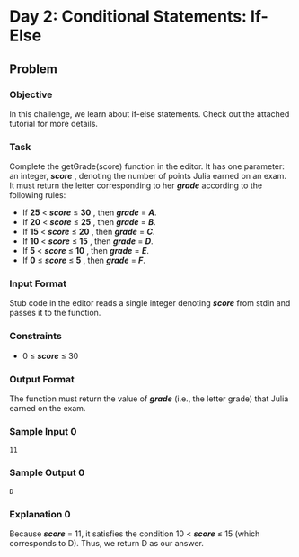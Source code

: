 # Day 2: Conditional Statements: If-Else

## Problem

### Objective

<p>In this challenge, we learn about if-else statements. Check out the attached tutorial for more details.</p>

### Task

<p>Complete the getGrade(score) function in the editor. It has one parameter: an integer, <b><i>score</i></b> , denoting the number of points Julia earned on an exam. It must return the letter corresponding to her <b><i>grade</i></b> according to the following rules:</p>

- If <b>25</b> < <b><i>score</i></b> ≤ <b>30</b> , then <b><i>grade</i></b> = <b><i>A</i></b>.
- If <b>20</b> < <b><i>score</i></b> ≤ <b>25</b> , then <b><i>grade</i></b> = <b><i>B</i></b>.
- If <b>15</b> < <b><i>score</i></b> ≤ <b>20</b> , then <b><i>grade</i></b> = <b><i>C</i></b>.
- If <b>10</b> < <b><i>score</i></b> ≤ <b>15</b> , then <b><i>grade</i></b> = <b><i>D</i></b>.
- If <b>5</b> < <b><i>score</i></b> ≤ <b>10</b> , then <b><i>grade</i></b> = <b><i>E</i></b>.
- If <b>0</b> ≤ <b><i>score</i></b> ≤ <b>5</b> , then <b><i>grade</i></b> = <b><i>F</i></b>.

### Input Format

<p>Stub code in the editor reads a single integer denoting  <b><i>score</i></b> from stdin and passes it to the function.</p>

### Constraints

- 0 ≤ <b><i>score</i></b> ≤ 30

### Output Format

<p>The function must return the value of <b><i>grade</i></b> (i.e., the letter grade) that Julia earned on the exam.</p>

### Sample Input 0

```
11
```

### Sample Output 0

```
D
```

### Explanation 0

<p>Because <b><i>score</i></b> = 11, it satisfies the condition 10 < <b><i>score</i></b> ≤ 15 (which corresponds to D). Thus, we return D as our answer.</p>
